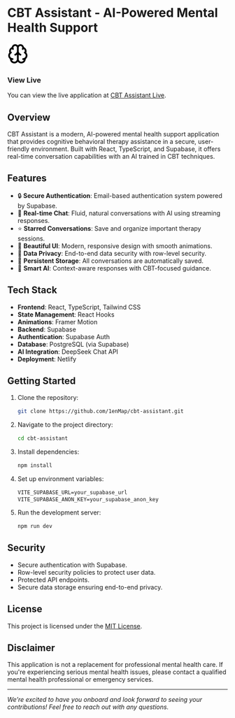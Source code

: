 # CBT Assistant - AI-Powered Mental Health Support

![CBT Assistant](https://raw.githubusercontent.com/lucide-icons/lucide/main/icons/brain.svg)

### View Live

You can view the live application at [CBT Assistant Live](https://cbt-assistant.netlify.app/).

## Overview

CBT Assistant is a modern, AI-powered mental health support application that provides cognitive behavioral therapy assistance in a secure, user-friendly environment. Built with React, TypeScript, and Supabase, it offers real-time conversation capabilities with an AI trained in CBT techniques.

## Features

- 🔒 **Secure Authentication**: Email-based authentication system powered by Supabase.
- 💬 **Real-time Chat**: Fluid, natural conversations with AI using streaming responses.
- ⭐ **Starred Conversations**: Save and organize important therapy sessions.
- 🎨 **Beautiful UI**: Modern, responsive design with smooth animations.
- 🔐 **Data Privacy**: End-to-end data security with row-level security.
- 💾 **Persistent Storage**: All conversations are automatically saved.
- 🤖 **Smart AI**: Context-aware responses with CBT-focused guidance.

## Tech Stack

- **Frontend**: React, TypeScript, Tailwind CSS
- **State Management**: React Hooks
- **Animations**: Framer Motion
- **Backend**: Supabase
- **Authentication**: Supabase Auth
- **Database**: PostgreSQL (via Supabase)
- **AI Integration**: DeepSeek Chat API
- **Deployment**: Netlify

## Getting Started

1. Clone the repository:
   ```bash
   git clone https://github.com/1enMap/cbt-assistant.git
   ```
2. Navigate to the project directory:
   ```bash
   cd cbt-assistant
   ```
3. Install dependencies:
   ```bash
   npm install
   ```
4. Set up environment variables:
   ```env
   VITE_SUPABASE_URL=your_supabase_url
   VITE_SUPABASE_ANON_KEY=your_supabase_anon_key
   ```
5. Run the development server:
   ```bash
   npm run dev
   ```




## Security

- Secure authentication with Supabase.
- Row-level security policies to protect user data.
- Protected API endpoints.
- Secure data storage ensuring end-to-end privacy.


## License

This project is licensed under the [MIT License](LICENSE).

## Disclaimer

This application is not a replacement for professional mental health care. If you're experiencing serious mental health issues, please contact a qualified mental health professional or emergency services.

---

_We’re excited to have you onboard and look forward to seeing your contributions! Feel free to reach out with any questions._

